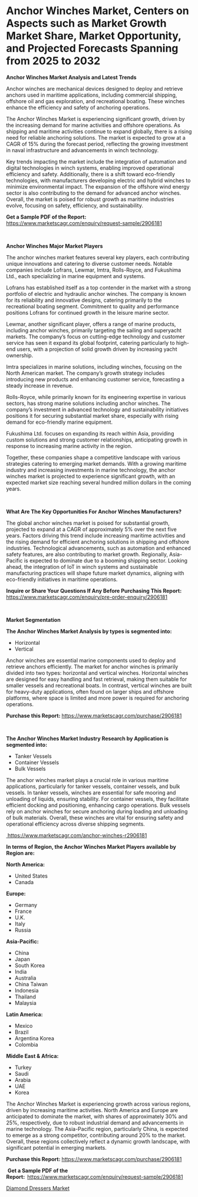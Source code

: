 <p><h1>Anchor Winches Market, Centers on Aspects such as Market Growth Market Share, Market Opportunity, and Projected Forecasts Spanning from 2025 to 2032</h1></p><p><strong>Anchor Winches Market Analysis and Latest Trends</strong></p>
<p><p>Anchor winches are mechanical devices designed to deploy and retrieve anchors used in maritime applications, including commercial shipping, offshore oil and gas exploration, and recreational boating. These winches enhance the efficiency and safety of anchoring operations. </p><p>The Anchor Winches Market is experiencing significant growth, driven by the increasing demand for marine activities and offshore operations. As shipping and maritime activities continue to expand globally, there is a rising need for reliable anchoring solutions. The market is expected to grow at a CAGR of 15% during the forecast period, reflecting the growing investment in naval infrastructure and advancements in winch technology. </p><p>Key trends impacting the market include the integration of automation and digital technologies in winch systems, enabling improved operational efficiency and safety. Additionally, there is a shift toward eco-friendly technologies, with manufacturers developing electric and hybrid winches to minimize environmental impact. The expansion of the offshore wind energy sector is also contributing to the demand for advanced anchor winches. Overall, the market is poised for robust growth as maritime industries evolve, focusing on safety, efficiency, and sustainability.</p></p>
<p><strong>Get a Sample PDF of the Report:&nbsp;</strong> <a href="https://www.marketscagr.com/enquiry/request-sample/2906181?utm_campaign=2948&utm_medium=2&utm_source=Github&utm_content=ia&utm_term=12032025&utm_id=anchor-winches">https://www.marketscagr.com/enquiry/request-sample/2906181</a></p>
<p>&nbsp;</p>
<p><strong>Anchor Winches Major Market Players</strong></p>
<p><p>The anchor winches market features several key players, each contributing unique innovations and catering to diverse customer needs. Notable companies include Lofrans, Lewmar, Imtra, Rolls-Royce, and Fukushima Ltd., each specializing in marine equipment and systems.</p><p>Lofrans has established itself as a top contender in the market with a strong portfolio of electric and hydraulic anchor winches. The company is known for its reliability and innovative designs, catering primarily to the recreational boating segment. Commitment to quality and performance positions Lofrans for continued growth in the leisure marine sector.</p><p>Lewmar, another significant player, offers a range of marine products, including anchor winches, primarily targeting the sailing and superyacht markets. The company’s focus on cutting-edge technology and customer service has seen it expand its global footprint, catering particularly to high-end users, with a projection of solid growth driven by increasing yacht ownership.</p><p>Imtra specializes in marine solutions, including winches, focusing on the North American market. The company’s growth strategy includes introducing new products and enhancing customer service, forecasting a steady increase in revenue.</p><p>Rolls-Royce, while primarily known for its engineering expertise in various sectors, has strong marine solutions including anchor winches. The company’s investment in advanced technology and sustainability initiatives positions it for securing substantial market share, especially with rising demand for eco-friendly marine equipment.</p><p>Fukushima Ltd. focuses on expanding its reach within Asia, providing custom solutions and strong customer relationships, anticipating growth in response to increasing marine activity in the region.</p><p>Together, these companies shape a competitive landscape with various strategies catering to emerging market demands. With a growing maritime industry and increasing investments in marine technology, the anchor winches market is projected to experience significant growth, with an expected market size reaching several hundred million dollars in the coming years.</p></p>
<p>&nbsp;</p>
<p><strong>What Are The Key Opportunities For Anchor Winches Manufacturers?</strong></p>
<p><p>The global anchor winches market is poised for substantial growth, projected to expand at a CAGR of approximately 5% over the next five years. Factors driving this trend include increasing maritime activities and the rising demand for efficient anchoring solutions in shipping and offshore industries. Technological advancements, such as automation and enhanced safety features, are also contributing to market growth. Regionally, Asia-Pacific is expected to dominate due to a booming shipping sector. Looking ahead, the integration of IoT in winch systems and sustainable manufacturing practices will shape future market dynamics, aligning with eco-friendly initiatives in maritime operations.</p></p>
<p><strong>Inquire or Share Your Questions If Any Before Purchasing This Report:</strong> <a href="https://www.marketscagr.com/enquiry/pre-order-enquiry/2906181?utm_campaign=2948&utm_medium=2&utm_source=Github&utm_content=ia&utm_term=12032025&utm_id=anchor-winches">https://www.marketscagr.com/enquiry/pre-order-enquiry/2906181</a></p>
<p>&nbsp;</p>
<p><strong>Market Segmentation</strong></p>
<p><strong>The Anchor Winches Market Analysis by types is segmented into:</strong></p>
<p><ul><li>Horizontal</li><li>Vertical</li></ul></p>
<p><p>Anchor winches are essential marine components used to deploy and retrieve anchors efficiently. The market for anchor winches is primarily divided into two types: horizontal and vertical winches. Horizontal winches are designed for easy handling and fast retrieval, making them suitable for smaller vessels and recreational boats. In contrast, vertical winches are built for heavy-duty applications, often found on larger ships and offshore platforms, where space is limited and more power is required for anchoring operations.</p></p>
<p><strong>Purchase this Report:&nbsp;</strong><a href="https://www.marketscagr.com/purchase/2906181?utm_campaign=2948&utm_medium=2&utm_source=Github&utm_content=ia&utm_term=12032025&utm_id=anchor-winches">https://www.marketscagr.com/purchase/2906181</a></p>
<p>&nbsp;</p>
<p><strong>The Anchor Winches Market Industry Research by Application is segmented into:</strong></p>
<p><ul><li>Tanker Vessels</li><li>Container Vessels</li><li>Bulk Vessels</li></ul></p>
<p><p>The anchor winches market plays a crucial role in various maritime applications, particularly for tanker vessels, container vessels, and bulk vessels. In tanker vessels, winches are essential for safe mooring and unloading of liquids, ensuring stability. For container vessels, they facilitate efficient docking and positioning, enhancing cargo operations. Bulk vessels rely on anchor winches for secure anchoring during loading and unloading of bulk materials. Overall, these winches are vital for ensuring safety and operational efficiency across diverse shipping segments.</p></p>
<p><a href="https://www.marketscagr.com/anchor-winches-r2906181?utm_campaign=2948&utm_medium=2&utm_source=Github&utm_content=ia&utm_term=12032025&utm_id=anchor-winches">&nbsp;https://www.marketscagr.com/anchor-winches-r2906181</a></p>
<p><strong>In terms of Region, the Anchor Winches Market Players available by Region are:</strong></p>
<p>
    <p> <strong> North America: </strong>
        <ul>
            <li>United States</li>
            <li>Canada</li>
        </ul>
        </p> 
    <p> <strong> Europe: </strong>
        <ul>
            <li>Germany</li>
            <li>France</li>
            <li>U.K.</li>
            <li>Italy</li>
            <li>Russia</li>
        </ul>
        </p> 
    <p> <strong> Asia-Pacific: </strong>
        <ul>
            <li>China</li>
            <li>Japan</li>
            <li>South Korea</li>
            <li>India</li>
            <li>Australia</li>
            <li>China Taiwan</li>
            <li>Indonesia</li>
            <li>Thailand</li>
            <li>Malaysia</li>
        </ul>
        </p> 
    <p> <strong> Latin America: </strong>
        <ul>
            <li>Mexico</li>
            <li>Brazil</li>
            <li>Argentina Korea</li>
            <li>Colombia</li>
        </ul>
        </p> 
    <p> <strong> Middle East & Africa: </strong>
        <ul>
            <li>Turkey</li>
            <li>Saudi</li>
            <li>Arabia</li>
            <li>UAE</li>
            <li>Korea</li>
        </ul>
    </p>
    </p>
<p><p>The Anchor Winches Market is experiencing growth across various regions, driven by increasing maritime activities. North America and Europe are anticipated to dominate the market, with shares of approximately 30% and 25%, respectively, due to robust industrial demand and advancements in marine technology. The Asia-Pacific region, particularly China, is expected to emerge as a strong competitor, contributing around 20% to the market. Overall, these regions collectively reflect a dynamic growth landscape, with significant potential in emerging markets.</p></p>
<p><strong>Purchase this Report: </strong><a href="https://www.marketscagr.com/purchase/2906181?utm_campaign=2948&utm_medium=2&utm_source=Github&utm_content=ia&utm_term=12032025&utm_id=anchor-winches">https://www.marketscagr.com/purchase/2906181</a></p>
<p>&nbsp;<strong>Get a Sample PDF of the Report:&nbsp;&nbsp;</strong><a href="https://www.marketscagr.com/enquiry/request-sample/2906181?utm_campaign=2948&utm_medium=2&utm_source=Github&utm_content=ia&utm_term=12032025&utm_id=anchor-winches">https://www.marketscagr.com/enquiry/request-sample/2906181</a></p>
<p><strong></strong></p>
<p><p><a href="https://github.com/xalatieusope/Market-Research-Report-List-1/blob/main/diamond-dressers-market.md?utm_campaign=2948&utm_medium=2&utm_source=Github&utm_content=ia&utm_term=12032025&utm_id=anchor-winches">Diamond Dressers Market</a></p></p>